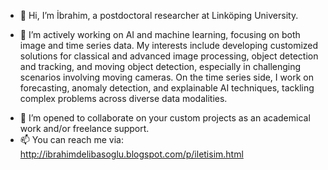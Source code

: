 - 👋 Hi, I’m İbrahim, a postdoctoral researcher at Linköping University.
<!--- 👋 Hi, I’m İbrahim, a lecturer and Computer Vision researcher at Sakarya University. --->
- 👀 I’m actively working on AI and machine learning, focusing on both image and time series data. My interests include developing customized solutions for classical and advanced image processing, object detection and tracking, and moving object detection, especially in challenging scenarios involving moving cameras. On the time series side, I work on forecasting, anomaly detection, and explainable AI techniques, tackling complex problems across diverse data modalities.
<!---- 🌱 I’m currently learning ...
--->
- 💞️ I’m opened to collaborate on your custom projects as an academical work and/or freelance support.
- 📫 You can reach me via: http://ibrahimdelibasoglu.blogspot.com/p/iletisim.html

<!---
mribrahim/mribrahim is a ✨ special ✨ repository because its `README.md` (this file) appears on your GitHub profile.
You can click the Preview link to take a look at your changes.
--->
